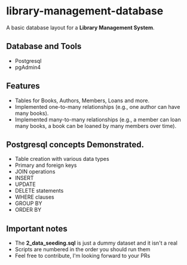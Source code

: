 # library-management-database
A basic database layout for a **Library Management System**.

## Database and Tools

- Postgresql
- pgAdmin4

## Features

- Tables for Books, Authors, Members, Loans and more.
- Implemented one-to-many relationships (e.g., one author can have many books).
- Implemented many-to-many relationships (e.g., a member can loan many books, a book can be loaned by many members over time).

## Postgresql concepts Demonstrated.
- Table creation with various data types
- Primary and foreign keys
- JOIN operations
- INSERT
- UPDATE
- DELETE statements
- WHERE clauses
- GROUP BY
- ORDER BY

## Important notes

- The **2_data_seeding.sql** is just a dummy dataset and it isn't a real 
- Scripts are numbered in the order you should run them
- Feel free to contribute, I'm looking forward to your PRs
